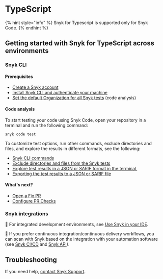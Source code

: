 # TypeScript

{% hint style="info" %}
Snyk for Typescript is supported only for Snyk Code.
{% endhint %}

## Getting started with Snyk for TypeScript across environments <a href="#getting-started-with-snyk-for-apex-across-environments" id="getting-started-with-snyk-for-apex-across-environments"></a>

### Snyk CLI  <a href="#snyk-cli" id="snyk-cli"></a>

#### **Prerequisites**

* ​[Create a Snyk account](../quickstart/create-or-log-in-to-a-snyk-account.md)​
* ​[Install Snyk CLI and authenticate your machine](../../snyk-cli/getting-started-with-the-snyk-cli.md#install-the-snyk-cli-and-authenticate-your-machine)​
* ​[Set the default Organization for all Snyk tests](../../snyk-cli/scan-and-maintain-projects-using-the-cli/snyk-cli-for-snyk-code/set-the-snyk-organization-for-the-cli-tests.md) (code analysis)

#### **Code analysis**

To start testing your code using Snyk Code, open your repository in a terminal and run the following command:

`snyk code test`

To customize test options, run other commands, exclude directories and files, and explore the results in different formats, see the following:

* ​[Snyk CLI commands](../../snyk-cli/commands/#available-commands)​
* ​[Exclude directories and files from the Snyk tests](../../snyk-cli/scan-and-maintain-projects-using-the-cli/snyk-cli-for-snyk-code/exclude-directories-and-files-from-snyk-code-cli-tests.md)​
* ​[Explore test results in a JSON or SARIF format in the terminal ](../../snyk-cli/scan-and-maintain-projects-using-the-cli/snyk-cli-for-snyk-code/view-snyk-code-cli-results.md#output-test-results)​
* ​[Exporting the test results to a JSON or SARIF file](../../snyk-cli/scan-and-maintain-projects-using-the-cli/snyk-cli-for-snyk-code/view-snyk-code-cli-results.md#export-test-results)​

#### **What's next?**

* ​[Open a Fix PR](../../scan-with-snyk/snyk-open-source/automatic-snyk-fix-prs-and-manual-fix-merge-requests/)
* ​[Configure PR Checks](../../scan-with-snyk/pull-requests/pull-request-checks/configure-pr-checks.md)​

### Snyk integrations  <a href="#snyk-integrations" id="snyk-integrations"></a>

​:link: For integrated development environments, see [Use Snyk in your IDE](../../integrate-with-snyk/use-snyk-in-your-ide/).​

:link: If you prefer continuous integration/continuous delivery workflows, you can scan with Snyk based on the integration with your automation software (see [Snyk CI/CD](../../integrate-with-snyk/snyk-ci-cd-integrations/) and [Snyk API](../../snyk-api/)).

## Troubleshooting <a href="#troubleshooting" id="troubleshooting"></a>

If you need help, [contact Snyk Support](https://support.snyk.io/hc/en-us).
